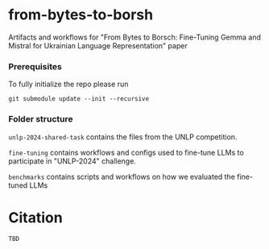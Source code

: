 # from-bytes-to-borsh
Artifacts and workflows for "From Bytes to Borsch: Fine-Tuning Gemma and Mistral for Ukrainian Language Representation" paper


### Prerequisites

To fully initialize the repo please run

```
git submodule update --init --recursive
```

### Folder structure

`unlp-2024-shared-task` contains the files from the UNLP competition. 

`fine-tuning` contains workflows and configs used to fine-tune LLMs to participate in "UNLP-2024" challenge.

`benchmarks` contains scripts and workflows on how we evaluated the fine-tuned LLMs

# Citation

```
TBD
```